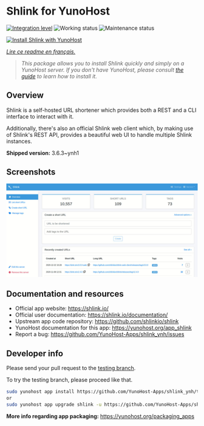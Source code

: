 <!--
N.B.: This README was automatically generated by https://github.com/YunoHost/apps/tree/master/tools/README-generator
It shall NOT be edited by hand.
-->

# Shlink for YunoHost

[![Integration level](https://dash.yunohost.org/integration/shlink.svg)](https://dash.yunohost.org/appci/app/shlink) ![Working status](https://ci-apps.yunohost.org/ci/badges/shlink.status.svg) ![Maintenance status](https://ci-apps.yunohost.org/ci/badges/shlink.maintain.svg)

[![Install Shlink with YunoHost](https://install-app.yunohost.org/install-with-yunohost.svg)](https://install-app.yunohost.org/?app=shlink)

*[Lire ce readme en français.](./README_fr.md)*

> *This package allows you to install Shlink quickly and simply on a YunoHost server.
If you don't have YunoHost, please consult [the guide](https://yunohost.org/#/install) to learn how to install it.*

## Overview

Shlink is a self-hosted URL shortener which provides both a REST and a CLI interface to interact with it.

Additionally, there's also an official Shlink web client which, by making use of Shlink's REST API, provides a beautiful web UI to handle multiple Shlink instances.

**Shipped version:** 3.6.3~ynh1

## Screenshots

![Screenshot of Shlink](./doc/screenshots/shlink-web-client-placeholder.jpg)

## Documentation and resources

* Official app website: <https://shlink.io/>
* Official user documentation: <https://shlink.io/documentation/>
* Upstream app code repository: <https://github.com/shlinkio/shlink>
* YunoHost documentation for this app: <https://yunohost.org/app_shlink>
* Report a bug: <https://github.com/YunoHost-Apps/shlink_ynh/issues>

## Developer info

Please send your pull request to the [testing branch](https://github.com/YunoHost-Apps/shlink_ynh/tree/testing).

To try the testing branch, please proceed like that.

``` bash
sudo yunohost app install https://github.com/YunoHost-Apps/shlink_ynh/tree/testing --debug
or
sudo yunohost app upgrade shlink -u https://github.com/YunoHost-Apps/shlink_ynh/tree/testing --debug
```

**More info regarding app packaging:** <https://yunohost.org/packaging_apps>
